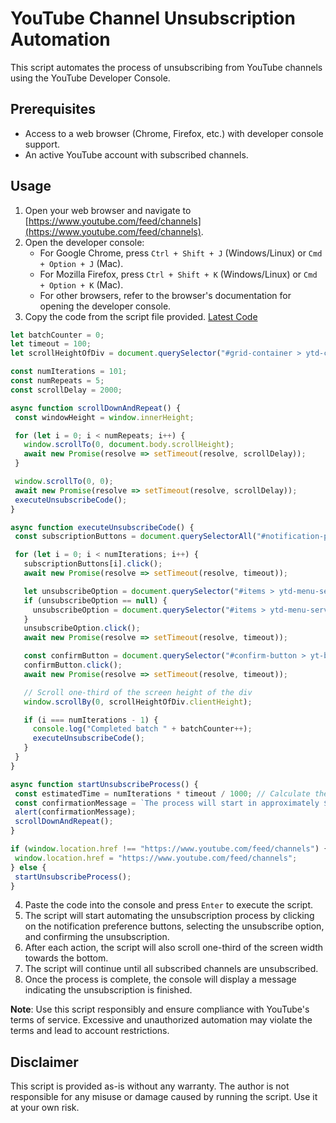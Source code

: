 # YouTube Channel Unsubscription Automation

This script automates the process of unsubscribing from YouTube channels using the YouTube Developer Console.

## Prerequisites

- Access to a web browser (Chrome, Firefox, etc.) with developer console support.
- An active YouTube account with subscribed channels.

## Usage

1. Open your web browser and navigate to [https://www.youtube.com/feed/channels](https://www.youtube.com/feed/channels).
2. Open the developer console:
   - For Google Chrome, press `Ctrl + Shift + J` (Windows/Linux) or `Cmd + Option + J` (Mac).
   - For Mozilla Firefox, press `Ctrl + Shift + K` (Windows/Linux) or `Cmd + Option + K` (Mac).
   - For other browsers, refer to the browser's documentation for opening the developer console.
3. Copy the code from the script file provided. [Latest Code](https://github.com/hareesh-r/youtube-unsubscribe/blob/main/script.js)
 ```javascript
let batchCounter = 0;
let timeout = 100;
let scrollHeightOfDiv = document.querySelector("#grid-container > ytd-channel-renderer:nth-child(1)");

const numIterations = 101;
const numRepeats = 5;
const scrollDelay = 2000;

async function scrollDownAndRepeat() {
  const windowHeight = window.innerHeight;

  for (let i = 0; i < numRepeats; i++) {
    window.scrollTo(0, document.body.scrollHeight);
    await new Promise(resolve => setTimeout(resolve, scrollDelay));
  }

  window.scrollTo(0, 0);
  await new Promise(resolve => setTimeout(resolve, scrollDelay));
  executeUnsubscribeCode();
}

async function executeUnsubscribeCode() {
  const subscriptionButtons = document.querySelectorAll("#notification-preference-button > ytd-subscription-notification-toggle-button-renderer-next > yt-button-shape > button > yt-touch-feedback-shape > div > div.yt-spec-touch-feedback-shape__fill");

  for (let i = 0; i < numIterations; i++) {
    subscriptionButtons[i].click();
    await new Promise(resolve => setTimeout(resolve, timeout));

    let unsubscribeOption = document.querySelector("#items > ytd-menu-service-item-renderer:nth-child(4) > tp-yt-paper-item");
    if (unsubscribeOption == null) {
      unsubscribeOption = document.querySelector("#items > ytd-menu-service-item-renderer:nth-child(2) > tp-yt-paper-item");
    }
    unsubscribeOption.click();
    await new Promise(resolve => setTimeout(resolve, timeout));

    const confirmButton = document.querySelector("#confirm-button > yt-button-shape > button > yt-touch-feedback-shape > div > div.yt-spec-touch-feedback-shape__fill");
    confirmButton.click();
    await new Promise(resolve => setTimeout(resolve, timeout));

    // Scroll one-third of the screen height of the div
    window.scrollBy(0, scrollHeightOfDiv.clientHeight);

    if (i === numIterations - 1) {
      console.log("Completed batch " + batchCounter++);
      executeUnsubscribeCode();
    }
  }
}

async function startUnsubscribeProcess() {
  const estimatedTime = numIterations * timeout / 1000; // Calculate the estimated time in seconds
  const confirmationMessage = `The process will start in approximately ${estimatedTime} seconds. Please wait.`;
  alert(confirmationMessage);
  scrollDownAndRepeat();
}

if (window.location.href !== "https://www.youtube.com/feed/channels") {
  window.location.href = "https://www.youtube.com/feed/channels";
} else {
  startUnsubscribeProcess();
}

```

4. Paste the code into the console and press `Enter` to execute the script.
5. The script will start automating the unsubscription process by clicking on the notification preference buttons, selecting the unsubscribe option, and confirming the unsubscription.
6. After each action, the script will also scroll one-third of the screen width towards the bottom.
7. The script will continue until all subscribed channels are unsubscribed.
8. Once the process is complete, the console will display a message indicating the unsubscription is finished.

**Note**: Use this script responsibly and ensure compliance with YouTube's terms of service. Excessive and unauthorized automation may violate the terms and lead to account restrictions.

## Disclaimer

This script is provided as-is without any warranty. The author is not responsible for any misuse or damage caused by running the script. Use it at your own risk.

